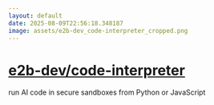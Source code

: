 ```yaml
---
layout: default
date: 2025-08-09T22:56:18.348187
image: assets/e2b-dev_code-interpreter_cropped.png
---
```


# [e2b-dev/code-interpreter](https://github.com/e2b-dev/code-interpreter)

run AI code in secure sandboxes from Python or JavaScript
